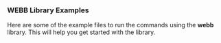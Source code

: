 ### WEBB Library Examples
Here are some of the example files to run the commands using the **webb** library. This will help you get started with the library.
